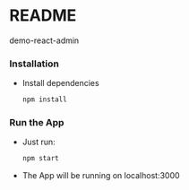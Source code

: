 # README #

demo-react-admin

### Installation ###

* Install dependencies
    ```Bash
    npm install
    ```

### Run the App ###
 
* Just run:
    ```Bash
    npm start
    ```
    
* The App will be running on localhost:3000